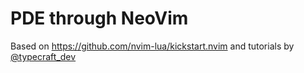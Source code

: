 # PDE through NeoVim

Based on https://github.com/nvim-lua/kickstart.nvim and tutorials by [@typecraft_dev](https://www.youtube.com/@typecraft_dev)
